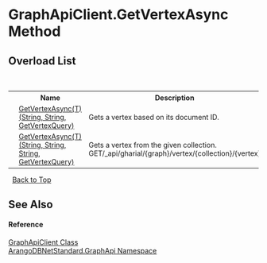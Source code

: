 # GraphApiClient.GetVertexAsync Method 
 


## Overload List
&nbsp;<table><tr><th></th><th>Name</th><th>Description</th></tr><tr><td>![Public method](media/pubmethod.gif "Public method")</td><td><a href="22f16a3a-1dee-27d1-4e9f-d5facfb1f6f4">GetVertexAsync(T)(String, String, GetVertexQuery)</a></td><td>
Gets a vertex based on its document ID.</td></tr><tr><td>![Public method](media/pubmethod.gif "Public method")</td><td><a href="b6f8f726-3d16-9f91-fccb-32133486a328">GetVertexAsync(T)(String, String, String, GetVertexQuery)</a></td><td>
Gets a vertex from the given collection. GET/_api/gharial/{graph}/vertex/{collection}/{vertex}</td></tr></table>&nbsp;
<a href="#graphapiclient.getvertexasync-method">Back to Top</a>

## See Also


#### Reference
<a href="fbeb06c2-7ca5-a17a-b0c2-96abac64dfaa">GraphApiClient Class</a><br /><a href="5db3e172-88fa-722f-6e7f-25b7310b3db3">ArangoDBNetStandard.GraphApi Namespace</a><br />